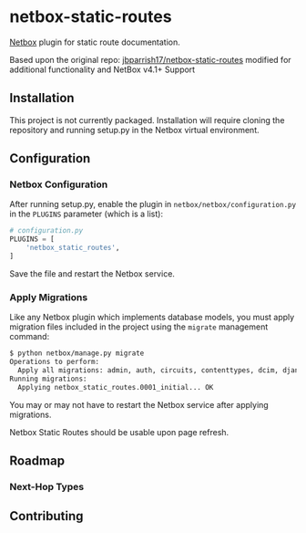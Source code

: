 # netbox-static-routes
[Netbox](https://github.com/netbox-community/netbox) plugin for static route documentation.

Based upon the original repo: [jbparrish17/netbox-static-routes](https://github.com/jbparrish17/netbox-static-routes) modified for additional functionality and NetBox v4.1+ Support

## Installation
This project is not currently packaged. Installation will require cloning the repository and running setup.py in the Netbox virtual environment.

## Configuration

### Netbox Configuration
After running setup.py, enable the plugin in `netbox/netbox/configuration.py` in the `PLUGINS` parameter (which is a list):

```python
# configuration.py
PLUGINS = [
    'netbox_static_routes',
]
```

Save the file and restart the Netbox service.

### Apply Migrations
Like any Netbox plugin which implements database models, you must apply migration files included in the project using the `migrate` management command:

```bash
$ python netbox/manage.py migrate
Operations to perform:
  Apply all migrations: admin, auth, circuits, contenttypes, dcim, django_rq, extras, ipam, netbox_access_lists, sessions, social_django, taggit, tenancy, users, virtualization, wireless
Running migrations:
  Applying netbox_static_routes.0001_initial... OK
```

You may or may not have to restart the Netbox service after applying migrations.

Netbox Static Routes should be usable upon page refresh.

## Roadmap
### Next-Hop Types


## Contributing

